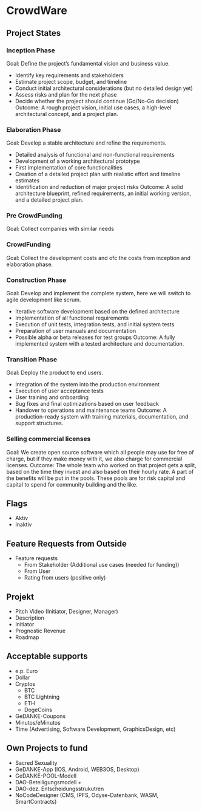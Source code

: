 # CrowdWare

## Project States
### Inception Phase
Goal: Define the project’s fundamental vision and business value.
- Identify key requirements and stakeholders
- Estimate project scope, budget, and timeline
- Conduct initial architectural considerations (but no detailed design yet)
- Assess risks and plan for the next phase
- Decide whether the project should continue (Go/No-Go decision)
Outcome: A rough project vision, initial use cases, a high-level architectural concept, and a project plan.
    
### Elaboration Phase
Goal: Develop a stable architecture and refine the requirements.
- Detailed analysis of functional and non-functional requirements
- Development of a working architectural prototype
- First implementation of core functionalities
- Creation of a detailed project plan with realistic effort and timeline estimates
- Identification and reduction of major project risks
Outcome: A solid architecture blueprint, refined requirements, an initial working version, and a detailed project plan.
    
### Pre CrowdFunding
Goal: Collect companies with similar needs

### CrowdFunding
Goal: Collect the development costs and ofc the costs from inception and elaboration phase.

### Construction Phase
Goal: Develop and implement the complete system, here we will switch to agile development like scrum.
- Iterative software development based on the defined architecture
- Implementation of all functional requirements
- Execution of unit tests, integration tests, and initial system tests
- Preparation of user manuals and documentation
- Possible alpha or beta releases for test groups
Outcome: A fully implemented system with a tested architecture and documentation.

 ### Transition Phase
Goal: Deploy the product to end users.
- Integration of the system into the production environment
- Execution of user acceptance tests
- User training and onboarding
- Bug fixes and final optimizations based on user feedback
- Handover to operations and maintenance teams
Outcome: A production-ready system with training materials, documentation, and support structures.

### Selling commercial licenses
Goal: We create open source software which all people may use for free of charge, but if they make money with it, we also charge for commercial licenses. 
Outcome: The whole team who worked on that project gets a split, based on the time they invest and also based on their hourly rate. A part of the benefits will be put in the pools. 
These pools are for risk capital and capital to spend for community building and the like.
  
## Flags
- Aktiv
- Inaktiv

## Feature Requests from Outside
- Feature requests
  - From Stakeholder (Additional use cases (needed for funding))
  - From User
  - Rating from users (positive only)

## Projekt
  - Pitch Video (Initiator, Designer, Manager)
  - Description
  - Initiator
  - Prognostic Revenue
  - Roadmap

## Acceptable supports
- e.p. Euro
- Dollar
- Cryptos
  - BTC
  - BTC Lightning
  - ETH
  - DogeCoins
- GeDANKE-Coupons
- Minutos/eMinutos
- Time (Advertising, Software Development, GraphicsDesign, etc)

## Own Projects to fund
- Sacred Sexuality
- GeDANKE-App (IOS, Android, WEB3OS, Desktop)
- GeDANKE-POOL-Modell
- DAO-Beteiligungsmodell +
- DAO-dez. Entscheidungsstrukutren
- NoCodeDesigner (CMS, IPFS, Odyse-Datenbank, WASM, SmartContracts)